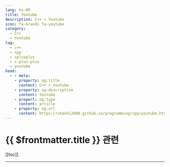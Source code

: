 ```yaml
---
lang: ko-KR
title: Youtube
description: C++ > Youtube
icon: fa-brands fa-youtube
category:
  - C++
  - Youtube
tag: 
  - c++
  - cpp
  - cplusplus
  - c-plus-plus
  - youtube
head: 
  - - meta:
    - property: og:title
      content: C++ > Youtube
    - property: og:description
      content: Youtube
    - propert: og:type
      content: article
    - property: og:url
      content: https://chanhi2000.github.io/programming/cpp/youtube.html
---
```


# {{ $frontmatter.title }} 관련

[[toc]]

---

<MyYouTubeItems jsonName="yu-CppCon" /><!-- CppCon -->
<MyYouTubeItems jsonName="yu-cppweekly" /><!-- C++ Weekly With Jason Turner -->
<MyYouTubeItems jsonName="yu-Goodgis" /><!-- Goodgis -->
<MyYouTubeItems jsonName="yu-code_report" /><!-- code_report -->
<MyYouTubeItems jsonName="yu-DavesGarage" /><!-- Dave's Garage -->
<MyYouTubeItems jsonName="yu-LowLevelLearning" /><!-- Low Level Learning -->
<MyYouTubeItems jsonName="yu-nathanbaggs" /><!-- Nathan Baggs -->
<MyYouTubeItems jsonName="yu-AssortRockGameAcademy" /><!-- 어소트락 게임아카데미 -->
<MyYouTubeItems jsonName="yu-TheCherno" /><!-- The Cherno -->
<MyYouTubeItems jsonName="yu-javidx9" /><!-- javidx9 -->
<MyYouTubeItems jsonName="yu-LaurieWired" /><!-- LaurieWired -->
<MyYouTubeItems jsonName="yu-kodejun" /><!-- KodeJUN -->
<MyYouTubeItems jsonName="yu-CppOnline" /><!-- C++Online -->
<MyYouTubeItems jsonName="yu-BoostCon" /><!-- CppNow -->
<MyYouTubeItems jsonName="yu-KeaSigmaDelta" /><!-- Kea Sigma Delta -->
<MyYouTubeItems jsonName="yu-TheBuilder" /><!-- The Builder -->
<MyYouTubeItems jsonName="yu-cpponsea2834" /><!-- cpponsea -->
<MyYouTubeItems jsonName="yu-blackedoutk" /><!-- blackedout01 -->
<MyYouTubeItems jsonName="yu-tokyospliff" /><!-- tokyospliff -->
<MyYouTubeItems jsonName="yu-javidx9" /><!-- javidx9 -->
<MyYouTubeItems jsonName="yu-POCUKorea" /><!-- POCU 코리아 -->
<MyYouTubeItems jsonName="yu-Tariq10x" /><!-- Tariq10x -->
<MyYouTubeItems jsonName="yu-sudolovemebaby" /><!-- sudo love me baby -->
<MyYouTubeItems jsonName="yu-lowlevelgamedev9330" /><!-- Low Level Game Dev -->
<MyYouTubeItems jsonName="yu-MikeShah" /><!-- Mike Shah -->
<MyYouTubeItems jsonName="yu-tamta_asatiani" /><!-- Tamta Asatiani -->
<MyYouTubeItems jsonName="yu-Cakez77" /><!-- Cakez -->

<TagLinks />